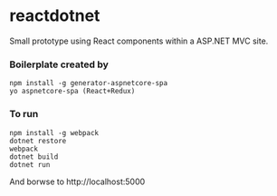 # reactdotnet
Small prototype using React components within a ASP.NET MVC site. 

### Boilerplate created by ###
```
npm install -g generator-aspnetcore-spa
yo aspnetcore-spa (React+Redux)
```

### To run ###
```
npm install -g webpack
dotnet restore
webpack
dotnet build
dotnet run
```
And borwse to http://localhost:5000
